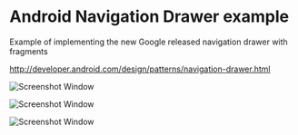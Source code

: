 Android Navigation Drawer example 
=================================

Example of implementing the new Google released navigation drawer with fragments

http://developer.android.com/design/patterns/navigation-drawer.html

![Screenshot Window](https://raw.github.com/daemonza/drawernavigationexample/master/Screenshots/1.png)

![Screenshot Window](https://raw.github.com/daemonza/drawernavigationexample/master/Screenshots/2.png)

![Screenshot Window](https://raw.github.com/daemonza/drawernavigationexample/master/Screenshots/3.png)


